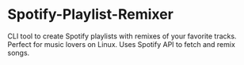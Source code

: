 # Spotify-Playlist-Remixer
CLI tool to create Spotify playlists with remixes of your favorite tracks. Perfect for music lovers on Linux. Uses Spotify API to fetch and remix songs.
